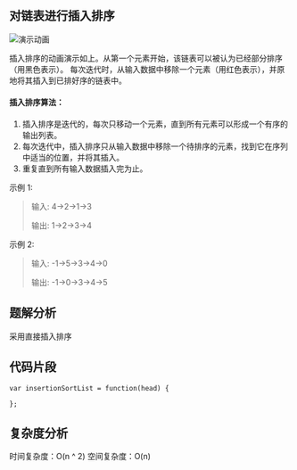 ## 对链表进行插入排序

![演示动画](https://upload.wikimedia.org/wikipedia/commons/0/0f/Insertion-sort-example-300px.gif)

插入排序的动画演示如上。从第一个元素开始，该链表可以被认为已经部分排序（用黑色表示）。
每次迭代时，从输入数据中移除一个元素（用红色表示），并原地将其插入到已排好序的链表中。

#### 插入排序算法：
1. 插入排序是迭代的，每次只移动一个元素，直到所有元素可以形成一个有序的输出列表。
2. 每次迭代中，插入排序只从输入数据中移除一个待排序的元素，找到它在序列中适当的位置，并将其插入。
3. 重复直到所有输入数据插入完为止。

示例 1:

> 输入: 4->2->1->3
>
> 输出: 1->2->3->4

示例 2:

> 输入: -1->5->3->4->0
> 
> 输出: -1->0->3->4->5

## 题解分析

采用直接插入排序

## 代码片段

```JS
var insertionSortList = function(head) {
   
};
```

## 复杂度分析

时间复杂度：O(n ^ 2)
空间复杂度：O(n)